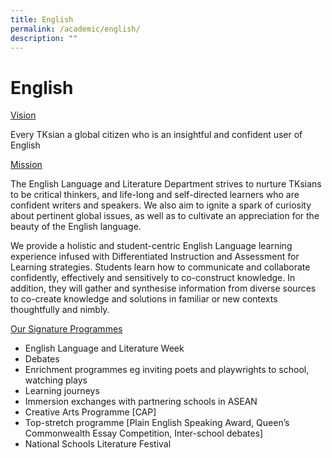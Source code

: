 ```yaml
---
title: English
permalink: /academic/english/
description: ""
---
```

# English

<u>Vision</u>

Every TKsian a global citizen who is an insightful and confident user of English

<u>Mission</u>

The English Language and Literature Department strives to nurture TKsians to be critical thinkers, and life-long and self-directed learners who are confident writers and speakers. We also aim to ignite a spark of curiosity about pertinent global issues, as well as to cultivate an appreciation for the beauty of the English language.

We provide a holistic and student-centric English Language learning experience infused with Differentiated Instruction and Assessment for Learning strategies. Students learn how to communicate and collaborate confidently, effectively and sensitively to co-construct knowledge. In addition, they will gather and synthesise information from diverse sources to co-create knowledge and solutions in familiar or new contexts thoughtfully and nimbly.

<u>Our Signature Programmes</u>

*   English Language and Literature Week
*   Debates
*   Enrichment programmes eg inviting poets and playwrights to school, watching plays
*   Learning journeys
*   Immersion exchanges with partnering schools in ASEAN
*   Creative Arts Programme \[CAP\]
*   Top-stretch programme \[Plain English Speaking Award, Queen’s Commonwealth Essay Competition, Inter-school debates\]
*   National Schools Literature Festival